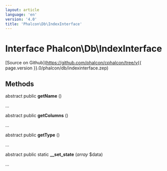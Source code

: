 ```yaml
---
layout: article
language: 'en'
version: '4.0'
title: 'Phalcon\Db\IndexInterface'
---
```

# Interface **Phalcon\Db\IndexInterface**

[Source on Github](https://github.com/phalcon/cphalcon/tree/v{{ page.version }}.0/phalcon/db/indexinterface.zep)

## Methods

abstract public **getName** ()

...

abstract public **getColumns** ()

...

abstract public **getType** ()

...

abstract public static **__set_state** (*array* $data)

...